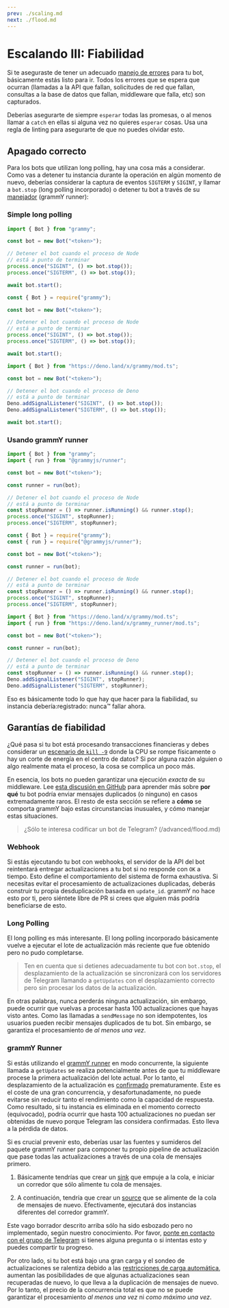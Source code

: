 ```yaml
---
prev: ./scaling.md
next: ./flood.md
---
```


# Escalando III: Fiabilidad

Si te aseguraste de tener un adecuado [manejo de errores](../guide/errors.md) para tu bot, básicamente estás listo para ir.
Todos los errores que se espera que ocurran (llamadas a la API que fallan, solicitudes de red que fallan, consultas a la base de datos que fallan, middleware que falla, etc) son capturados.

Deberías asegurarte de siempre `esperar` todas las promesas, o al menos llamar a `catch` en ellas si alguna vez no quieres `esperar` cosas.
Usa una regla de linting para asegurarte de que no puedes olvidar esto.

## Apagado correcto

Para los bots que utilizan long polling, hay una cosa más a considerar.
Como vas a detener tu instancia durante la operación en algún momento de nuevo, deberías considerar la captura de eventos `SIGTERM` y `SIGINT`, y llamar a `bot.stop` (long polling incorporado) o detener tu bot a través de su [manejador](https://doc.deno.land/https://deno.land/x/grammy_runner/mod.ts/~/RunnerHandle#stop) (grammY runner):

### Simple long polling

<CodeGroup>

<CodeGroupItem title="TypeScript" active>

```ts
import { Bot } from "grammy";

const bot = new Bot("<token>");

// Detener el bot cuando el proceso de Node
// está a punto de terminar
process.once("SIGINT", () => bot.stop());
process.once("SIGTERM", () => bot.stop());

await bot.start();
```

</CodeGroupItem>

<CodeGroupItem title="JavaScript">

```js
const { Bot } = require("grammy");

const bot = new Bot("<token>");

// Detener el bot cuando el proceso de Node
// está a punto de terminar
process.once("SIGINT", () => bot.stop());
process.once("SIGTERM", () => bot.stop());

await bot.start();
```

</CodeGroupItem>

<CodeGroupItem title="Deno">

```ts
import { Bot } from "https://deno.land/x/grammy/mod.ts";

const bot = new Bot("<token>");

// Detener el bot cuando el proceso de Deno
// está a punto de terminar
Deno.addSignalListener("SIGINT", () => bot.stop());
Deno.addSignalListener("SIGTERM", () => bot.stop());

await bot.start();
```

</CodeGroupItem>
</CodeGroup>

### Usando grammY runner

<CodeGroup>

<CodeGroupItem title="TypeScript" active>

```ts
import { Bot } from "grammy";
import { run } from "@grammyjs/runner";

const bot = new Bot("<token>");

const runner = run(bot);

// Detener el bot cuando el proceso de Node
// está a punto de terminar
const stopRunner = () => runner.isRunning() && runner.stop();
process.once("SIGINT", stopRunner);
process.once("SIGTERM", stopRunner);
```

</CodeGroupItem>

<CodeGroupItem title="JavaScript">

```js
const { Bot } = require("grammy");
const { run } = require("@grammyjs/runner");

const bot = new Bot("<token>");

const runner = run(bot);

// Detener el bot cuando el proceso de Node
// está a punto de terminar
const stopRunner = () => runner.isRunning() && runner.stop();
process.once("SIGINT", stopRunner);
process.once("SIGTERM", stopRunner);
```

</CodeGroupItem>
<CodeGroupItem title="Deno">

```ts
import { Bot } from "https://deno.land/x/grammy/mod.ts";
import { run } from "https://deno.land/x/grammy_runner/mod.ts";

const bot = new Bot("<token>");

const runner = run(bot);

// Detener el bot cuando el proceso de Deno
// está a punto de terminar
const stopRunner = () => runner.isRunning() && runner.stop();
Deno.addSignalListener("SIGINT", stopRunner);
Deno.addSignalListener("SIGTERM", stopRunner);
```

</CodeGroupItem>
</CodeGroup>

Eso es básicamente todo lo que hay que hacer para la fiabilidad, su instancia debería:registrado: nunca:tm: fallar ahora.

## Garantías de fiabilidad

¿Qué pasa si tu bot está procesando transacciones financieras y debes considerar un [escenario de `kill -9`](https://stackoverflow.com/questions/43724467/what-is-the-difference-between-kill-and-kill-9) donde la CPU se rompe físicamente o hay un corte de energía en el centro de datos?
Si por alguna razón alguien o algo realmente mata el proceso, la cosa se complica un poco más.

En esencia, los bots no pueden garantizar una ejecución _exacta_ de su middleware.
Lee [esta discusión en GitHub](https://github.com/tdlib/telegram-bot-api/issues/126) para aprender más sobre **por qué** tu bot podría enviar mensajes duplicados (o ninguno) en casos extremadamente raros.
El resto de esta sección se refiere a **cómo** se comporta grammY bajo estas circunstancias inusuales, y cómo manejar estas situaciones.

> ¿Sólo te interesa codificar un bot de Telegram? (/advanced/flood.md)

### Webhook

Si estás ejecutando tu bot con webhooks, el servidor de la API del bot reintentará entregar actualizaciones a tu bot si no responde con `OK` a tiempo.
Esto define el comportamiento del sistema de forma exhaustiva.
Si necesitas evitar el procesamiento de actualizaciones duplicadas, deberás construir tu propia desduplicación basada en `update_id`.
grammY no hace esto por ti, pero siéntete libre de PR si crees que alguien más podría beneficiarse de esto.

### Long Polling

El long polling es más interesante.
El long polling incorporado básicamente vuelve a ejecutar el lote de actualización más reciente que fue obtenido pero no pudo completarse.

> Ten en cuenta que si detienes adecuadamente tu bot con `bot.stop`, el desplazamiento de la actualización se sincronizará con los servidores de Telegram llamando a `getUpdates` con el desplazamiento correcto pero sin procesar los datos de la actualización.

En otras palabras, nunca perderás ninguna actualización, sin embargo, puede ocurrir que vuelvas a procesar hasta 100 actualizaciones que hayas visto antes.
Como las llamadas a `sendMessage` no son idempotentes, los usuarios pueden recibir mensajes duplicados de tu bot.
Sin embargo, se garantiza el procesamiento de _al menos una vez_.

### grammY Runner

Si estás utilizando el [grammY runner](../plugins/runner.md) en modo concurrente, la siguiente llamada a `getUpdates` se realiza potencialmente antes de que tu middleware procese la primera actualización del lote actual.
Por lo tanto, el desplazamiento de la actualización es [confirmado](https://core.telegram.org/bots/api#getupdates) prematuramente.
Este es el coste de una gran concurrencia, y desafortunadamente, no puede evitarse sin reducir tanto el rendimiento como la capacidad de respuesta.
Como resultado, si tu instancia es eliminada en el momento correcto (equivocado), podría ocurrir que hasta 100 actualizaciones no puedan ser obtenidas de nuevo porque Telegram las considera confirmadas.
Esto lleva a la pérdida de datos.

Si es crucial prevenir esto, deberías usar las fuentes y sumideros del paquete grammY runner para componer tu propio pipeline de actualización que pase todas las actualizaciones a través de una cola de mensajes primero.

1. Básicamente tendrías que crear un [sink](https://doc.deno.land/https://deno.land/x/grammy_runner/mod.ts/~/UpdateSink) que empuje a la cola, e iniciar un corredor que sólo alimente tu cola de mensajes.

2. A continuación, tendría que crear un [source](https://doc.deno.land/https://deno.land/x/grammy_runner/mod.ts/~/UpdateSource) que se alimente de la cola de mensajes de nuevo.
   Efectivamente, ejecutará dos instancias diferentes del corredor grammY.

Este vago borrador descrito arriba sólo ha sido esbozado pero no implementado, según nuestro conocimiento.
Por favor, [ponte en contacto con el grupo de Telegram](https://t.me/grammyjs) si tienes alguna pregunta o si intentas esto y puedes compartir tu progreso.

Por otro lado, si tu bot está bajo una gran carga y el sondeo de actualizaciones se ralentiza debido a las [restricciones de carga automática](../plugins/runner.md#sink), aumentan las posibilidades de que algunas actualizaciones sean recuperadas de nuevo, lo que lleva a la duplicación de mensajes de nuevo.
Por lo tanto, el precio de la concurrencia total es que no se puede garantizar el procesamiento _al menos una vez_ ni _como máximo una vez_.
